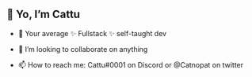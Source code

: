 ## 👋 Yo, I’m Cattu
- 👀 Your average ✨ Fullstack ✨ self-taught dev
- 💞️ I’m looking to collaborate on anything


- 📫 How to reach me: Cattu#0001 on Discord or @Catnopat on twitter 

